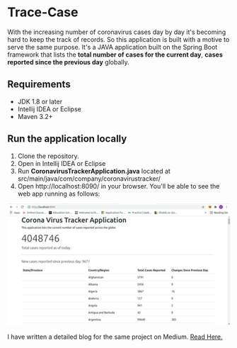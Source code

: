 # Trace-Case

With the increasing number of coronavirus cases day by day it's becoming hard to keep the track of records. So this application is built with a motive to serve the same purpose. It's a JAVA application built on the Spring Boot framework that lists the <b>total number of cases for the current day</b>, <b>cases reported since the previous day</b> globally.

## Requirements

- JDK 1.8 or later
- Intellij IDEA or Eclipse
- Maven 3.2+

## Run the application locally

1. Clone the repository.
2. Open in Intellij IDEA or Eclipse
3. Run <b>CoronavirusTrackerApplication.java</b> located at src/main/java/com/company/coronavirustracker/
4. Open http://localhost:8090/ in your browser. You'll be able to see the web app running as follows:

![alt text](https://github.com/Anushka-shukla/Trace-Case/blob/main/images/img.jpeg)

I have written a detailed blog for the same project on Medium. [Read Here.](https://medium.com/@shuklaannushka/building-a-coronavirus-case-tracer-with-spring-boot-and-java-c16dd60d371c)
